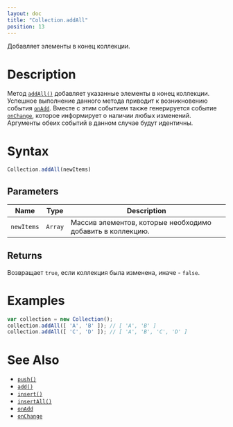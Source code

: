 ```yaml
---
layout: doc
title: "Collection.addAll"
position: 13
---
```


Добавляет элементы в конец коллекции.

# Description

Метод [`addAll()`](../Collection.addAll/) добавляет указанные элементы в конец коллекции.
Успешное выполнение данного метода приводит к возникновению события [`onAdd`](../Collection.onAdd/).
Вместе с этим событием также генерируется событие [`onChange`](../Collection.onChange/), которое
информирует о наличии любых изменений. Аргументы обеих событий в данном случае будут идентичны.

# Syntax

```js
Collection.addAll(newItems)
```

## Parameters

|Name|Type|Description|
|----|----|-----------|
|`newItems`|`Array`|Массив элементов, которые необходимо добавить в коллекцию.|

## Returns

Возвращает `true`, если коллекция была изменена, иначе - `false`.

# Examples

```js
var collection = new Collection();
collection.addAll([ 'A', 'B' ]); // [ 'A', 'B' ]
collection.addAll([ 'C', 'D' ]); // [ 'A', 'B', 'C', 'D' ]
```

# See Also

* [`push()`](../Collection.push/)
* [`add()`](../Collection.add/)
* [`insert()`](../Collection.insert/)
* [`insertAll()`](../Collection.insertAll/)
* [`onAdd`](../Collection.onAdd/)
* [`onChange`](../Collection.onChange/)
